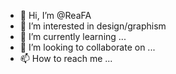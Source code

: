 - 👋 Hi, I’m @ReaFA
- 👀 I’m interested in design/graphism
- 🌱 I’m currently learning ...
- 💞️ I’m looking to collaborate on ...
- 📫 How to reach me ...

<!---
ReaFA/ReaFA is a ✨ special ✨ repository because its `README.md` (this file) appears on your GitHub profile.
You can click the Preview link to take a look at your changes.
--->
